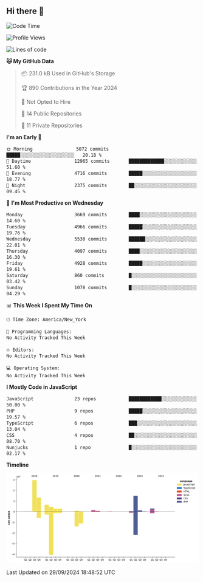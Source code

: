 ## Hi there 👋

<!--START_SECTION:waka-->
![Code Time](http://img.shields.io/badge/Code%20Time-300%20hrs%2023%20mins-blue)

![Profile Views](http://img.shields.io/badge/Profile%20Views-0-blue)

![Lines of code](https://img.shields.io/badge/From%20Hello%20World%20I%27ve%20Written-82.0%20million%20lines%20of%20code-blue)

**🐱 My GitHub Data** 

> 📦 231.0 kB Used in GitHub's Storage 
 > 
> 🏆 890 Contributions in the Year 2024
 > 
> 🚫 Not Opted to Hire
 > 
> 📜 14 Public Repositories 
 > 
> 🔑 11 Private Repositories 
 > 
**I'm an Early 🐤** 

```text
🌞 Morning                5072 commits        █████░░░░░░░░░░░░░░░░░░░░   20.18 % 
🌆 Daytime                12965 commits       █████████████░░░░░░░░░░░░   51.60 % 
🌃 Evening                4716 commits        █████░░░░░░░░░░░░░░░░░░░░   18.77 % 
🌙 Night                  2375 commits        ██░░░░░░░░░░░░░░░░░░░░░░░   09.45 % 
```
📅 **I'm Most Productive on Wednesday** 

```text
Monday                   3669 commits        ████░░░░░░░░░░░░░░░░░░░░░   14.60 % 
Tuesday                  4966 commits        █████░░░░░░░░░░░░░░░░░░░░   19.76 % 
Wednesday                5530 commits        ██████░░░░░░░░░░░░░░░░░░░   22.01 % 
Thursday                 4097 commits        ████░░░░░░░░░░░░░░░░░░░░░   16.30 % 
Friday                   4928 commits        █████░░░░░░░░░░░░░░░░░░░░   19.61 % 
Saturday                 860 commits         █░░░░░░░░░░░░░░░░░░░░░░░░   03.42 % 
Sunday                   1078 commits        █░░░░░░░░░░░░░░░░░░░░░░░░   04.29 % 
```


📊 **This Week I Spent My Time On** 

```text
🕑︎ Time Zone: America/New_York

💬 Programming Languages: 
No Activity Tracked This Week

🔥 Editors: 
No Activity Tracked This Week

💻 Operating System: 
No Activity Tracked This Week
```

**I Mostly Code in JavaScript** 

```text
JavaScript               23 repos            ████████████░░░░░░░░░░░░░   50.00 % 
PHP                      9 repos             █████░░░░░░░░░░░░░░░░░░░░   19.57 % 
TypeScript               6 repos             ███░░░░░░░░░░░░░░░░░░░░░░   13.04 % 
CSS                      4 repos             ██░░░░░░░░░░░░░░░░░░░░░░░   08.70 % 
Nunjucks                 1 repo              █░░░░░░░░░░░░░░░░░░░░░░░░   02.17 % 
```



**Timeline**

![Lines of Code chart](https://raw.githubusercontent.com/wilbertcaba/wilbertcaba/main/assets/bar_graph.png)


 Last Updated on 29/09/2024 18:48:52 UTC
<!--END_SECTION:waka-->

<!--
**wilbertcaba/wilbertcaba** is a ✨ _special_ ✨ repository because its `README.md` (this file) appears on your GitHub profile.

Here are some ideas to get you started:

- 🔭 I’m currently working on ...
- 🌱 I’m currently learning ...
- 👯 I’m looking to collaborate on ...
- 🤔 I’m looking for help with ...
- 💬 Ask me about ...
- 📫 How to reach me: ...
- 😄 Pronouns: ...
- ⚡ Fun fact: ...
-->
